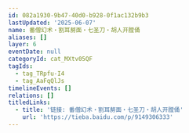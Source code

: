 ```yaml
---
id: 082a1930-9b47-40d0-b928-0f1ac132b9b3
lastUpdated: '2025-06-07'
name: 番僧幻术・割耳剺面・七圣刀・胡人开膛俑
aliases: []
layer: 6
eventDate: null
categoryId: cat_MXtv05QF
tagIds:
  - tag_TRpfu-I4
  - tag_AaFqQlJs
timelineEvents: []
relations: []
titledLinks:
  - title: '链接: 番僧幻术・割耳剺面・七圣刀・胡人开膛俑'
    url: 'https://tieba.baidu.com/p/9149306333'
---
```


